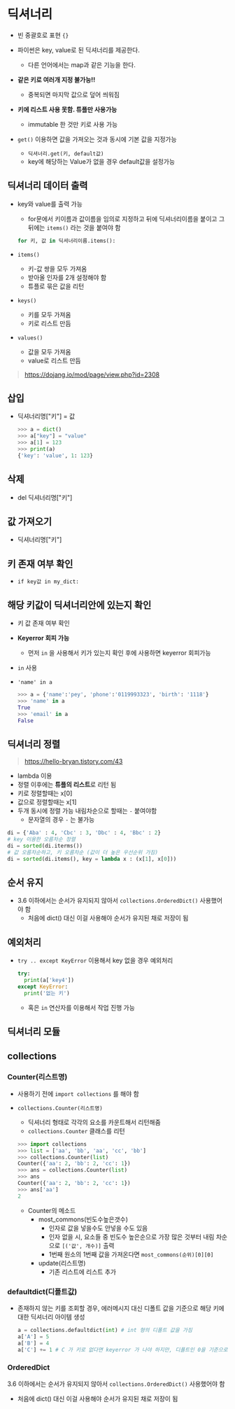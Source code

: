 # 딕셔너리
- 빈 중괄호로 표현 `{}`
- 파이썬은 key, value로 된 딕셔너리를 제공한다.
    - 다른 언어에서는 map과 같은 기능을 한다.
- **같은 키로 여러개 지정 불가능!!**
    - 중복되면 마지막 값으로 덮어 씌워짐
- **키에 리스트 사용 못함. 튜플만 사용가능**
    - immutable 한 것만 키로 사용 가능

- `get()` 이용하면 값을 가져오는 것과 동시에 기본 값을 지정가능
  - `딕셔너리.get(키, default값)`
  - key에 해당하는 Value가 없을 경우 default값을 설정가능 

## 딕셔너리 데이터 출력

- key와 value를 출력 가능
    - for문에서 키이름과 값이름을 임의로 지정하고 뒤에 딕셔너리이름을 붙이고 그 뒤에는 `items()` 라는 것을 붙여야 함
    ```python
    for 키, 값 in 딕셔너리이름.items():
    ```
- `items()`
  
    - 키-값 쌍을 모두 가져옴
    - 받아올 인자를 2개 설정해야 함
    - 튜플로 묶은 값을 리턴
- `keys()`
  
    - 키를 모두 가져옴
    - 키로 리스트 만듬
- `values()`
  
    - 값을 모두 가져옴
    - value로 리스트 만듬

> https://dojang.io/mod/page/view.php?id=2308



## 삽입

- 딕셔너리명["키"] = 값

  ```python
  >>> a = dict()
  >>> a["key"] = "value"
  >>> a[1] = 123
  >>> print(a)
  {'key': 'value', 1: 123}
  ```



## 삭제

- del 딕셔너리명["키"]



## 값 가져오기

- 딕셔너리명["키"]



## 키 존재 여부 확인

- `if key값 in my_dict:`



## 해당 키값이 딕셔너리안에 있는지 확인

- 키 값 존재 여부 확인

- **Keyerror 회피 가능**

  - 먼저 `in` 을 사용해서 키가 있는지 확인 후에 사용하면 keyerror 회피가능

- `in` 사용

- `'name' in a`

  ```python
  >>> a = {'name':'pey', 'phone':'0119993323', 'birth': '1118'}
  >>> 'name' in a
  True
  >>> 'email' in a
  False
  ```



## 딕셔너리 정렬

> https://hello-bryan.tistory.com/43

- lambda 이용
- 정렬 이후에는 **튜플의 리스트**로 리턴 됨
- 키로 정렬할때는 x[0]
- 값으로 정렬할때는 x[1]
- 두개 동시에 정렬 가능 내림차순으로 할때는 `-` 붙여야함
  - 문자열의 경우 `-` 는 불가능

```python
di = {'Aba' : 4, 'Cbc' : 3, 'Dbc' : 4, 'Bbc' : 2}
# key 이용한 오름차순 정렬
di = sorted(di.iterms())
# 값 오름차순하고, 키 오름차순 (값이 더 높은 우선순위 가짐)
di = sorted(di.items(), key = lambda x : (x[1], x[0]))
```



## 순서 유지

- 3.6 이하에서는 순서가 유지되지 않아서 `collections.OrderedDict()` 사용했어야 함
  - 처음에 dict() 대신 이걸 사용해야 순서가 유지된 채로 저장이 됨



## 예외처리

- `try .. except KeyError` 이용해서 key 없을 경우 예외처리

  ```python
  try:
  	print(a['key4'])
  except KeyError:
    print('없는 키')
  ```

  - 혹은 `in` 연산자를 이용해서 작업 진행 가능



## 딕셔너리 모듈

## collections

### Counter(리스트명)

- 사용하기 전에 `import collections` 를 해야 함

- `collections.Counter(리스트명)`

  - 딕셔너리 형태로 각각의 요소를 카운트해서 리턴해줌
  - `collections.Counter` 클래스를 리턴

  ```python
  >>> import collections
  >>> list = ['aa', 'bb', 'aa', 'cc', 'bb']
  >>> collections.Counter(list)
  Counter({'aa': 2, 'bb': 2, 'cc': 1})
  >>> ans = collections.Counter(list)
  >>> ans
  Counter({'aa': 2, 'bb': 2, 'cc': 1})
  >>> ans['aa']
  2
  ```

  - Counter의 메소드
    - most_commons(빈도수높은갯수)
      - 인자로 값을 넣을수도 안넣을 수도 있음
      - 인자 없을 시, 요소들 중 빈도수 높은순으로 가장 많은 것부터 내림 차순으로 `[('값', 개수)]` 출력
      - 1번째 원소의 1번째 값을 가져온다면 `most_commons(순위)[0][0]`
    - update(리스트명)
      - 기존 리스트에 리스트 추가



### defaultdict(디폴트값)

- 존재하지 않는 키를 조회할 경우, 에러메시지 대신 디폴트 값을 기준으로 해당 키에 대한 딕셔너리 아이템 생성

  ```python
  a = collections.defaultdict(int) # int 형의 디폴트 값을 가짐
  a['A'] = 5
  a['B'] = 4
  a['C'] += 1 # C 가 키로 없다면 keyerror 가 나야 하지만, 디폴트인 0을 기준으로 자동으로 생성이 되어서 1의 값이 나옴
  ```



### OrderedDict 

3.6 이하에서는 순서가 유지되지 않아서 `collections.OrderedDict()` 사용했어야 함

- 처음에 dict() 대신 이걸 사용해야 순서가 유지된 채로 저장이 됨